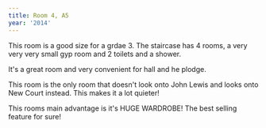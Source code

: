 ```yaml
---
title: Room 4, A5
year: '2014'
---
```


This room is a good size for a grdae 3. The staircase has 4 rooms, a very very very small gyp room and 2 toilets and a shower.

It's a great room and very convenient for hall and he plodge. 

This room is the only room that doesn't look onto John Lewis and looks onto New Court instead. This makes it a lot quieter!

This rooms main advantage is it's HUGE WARDROBE! The best selling feature for sure!